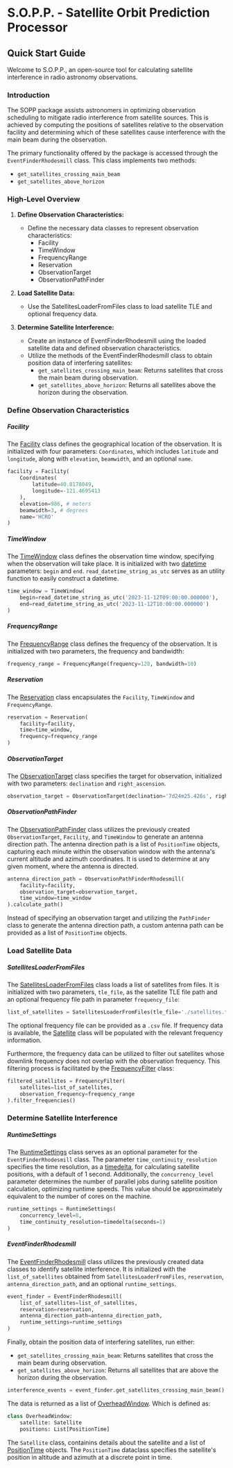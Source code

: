 # S.O.P.P. - Satellite Orbit Prediction Processor

## Quick Start Guide

Welcome to S.O.P.P., an open-source tool for calculating satellite interference in radio astronomy observations.

### Introduction

The SOPP package assists astronomers in optimizing observation scheduling to mitigate radio interference from satellite sources. This is achieved by computing the positions of satellites relative to the observation facility and determining which of these satellites cause interference with the main beam during the observation.

The primary functionality offered by the package is accessed through the `EventFinderRhodesmill` class. This class implements two methods:

- `get_satellites_crossing_main_beam`
- `get_satellites_above_horizon`

### High-Level Overview

1. **Define Observation Characteristics:**
   - Define the necessary data classes to represent observation characteristics:
     - Facility
     - TimeWindow
     - FrequencyRange
     - Reservation
     - ObservationTarget
     - ObservationPathFinder

2. **Load Satellite Data:**
   - Use the SatellitesLoaderFromFiles class to load satellite TLE and optional frequency data.

3. **Determine Satellite Interference:**
   - Create an instance of EventFinderRhodesmill using the loaded satellite data and defined observation characteristics.
   - Utilize the methods of the EventFinderRhodesmill class to obtain position data of interfering satellites:
     - `get_satellites_crossing_main_beam`: Returns satellites that cross the main beam during observation.
     - `get_satellites_above_horizon`: Returns all satellites above the horizon during the observation.

### Define Observation Characteristics

##### Facility

The [Facility](https://github.com/NSF-Swift/satellite-overhead/blob/main/satellite_determination/custom_dataclasses/facility.py) class defines the geographical location of the observation. It is initialized with four parameters: `Coordinates`, which includes `latitude` and `longitude`, along with `elevation`, `beamwidth`, and an optional `name`.

```python
facility = Facility(
    Coordinates(
        latitude=40.8178049,
        longitude=-121.4695413
    ),
    elevation=986, # meters
    beamwidth=3, # degrees
    name='HCRO'
)
```

##### TimeWindow

The [TimeWindow](https://github.com/NSF-Swift/satellite-overhead/blob/main/satellite_determination/custom_dataclasses/time_window.py) class defines the observation time window, specifying when the observation will take place. It is initialized with two [datetime](https://docs.python.org/3/library/datetime.html) parameters: `begin` and `end`. `read_datetime_string_as_utc` serves as an utility function to easily construct a datetime.

```python
time_window = TimeWindow(
    begin=read_datetime_string_as_utc('2023-11-12T09:00:00.000000'),
    end=read_datetime_string_as_utc('2023-11-12T10:00:00.000000')
)
```

##### FrequencyRange

The [FrequencyRange](https://github.com/NSF-Swift/satellite-overhead/blob/main/satellite_determination/custom_dataclasses/frequency_range/frequency_range.py) class defines the frequency of the observation. It is initialized with two parameters, the frequency and bandwidth:

```python
frequency_range = FrequencyRange(frequency=128, bandwidth=10)
```

##### Reservation

The [Reservation](https://github.com/NSF-Swift/satellite-overhead/blob/main/satellite_determination/custom_dataclasses/reservation.py) class encapsulates the `Facility`, `TimeWindow` and `FrequencyRange`. 

```python
reservation = Reservation(
    facility=facility,
    time=time_window,
    frequency=frequency_range
)
```

##### ObservationTarget

The [ObservationTarget](https://github.com/NSF-Swift/satellite-overhead/blob/main/satellite_determination/custom_dataclasses/observation_target.py) class specifies the target for observation, initialized with two parameters: `declination` and `right_ascension`.

```python
observation_target = ObservationTarget(declination='7d24m25.426s', right_ascension='5h55m10.3s')
```

##### ObservationPathFinder

The [ObservationPathFinder](https://github.com/NSF-Swift/satellite-overhead/blob/main/satellite_determination/path_finder/observation_path_finder.py) class utilizes the previously created `ObservationTarget`, `Facility`, and `TimeWindow` to generate an antenna direction path. The antenna direction path is a list of `PositionTime` objects, capturing each minute within the observation window with the antenna's current altitude and azimuth coordinates. It is used to determine at any given moment, where the antenna is directed.

```python
antenna_direction_path = ObservationPathFinderRhodesmill(
    facility=facility,
    observation_target=observation_target,
    time_window=time_window
).calculate_path()
```
Instead of specifying an observation target and utilizing the `PathFinder` class to generate the antenna direction path, a custom antenna path can be provided as a list of `PositionTime` objects.

### Load Satellite Data

##### SatellitesLoaderFromFiles

The [SatellitesLoaderFromFiles](https://github.com/NSF-Swift/satellite-overhead/blob/main/satellite_determination/satellites_loader/satellites_loader_from_files.py) class loads a list of satellites from files. It is initialized with two parameters, `tle_file`, as the satellite TLE file path and an optional frequency file path in parameter `frequency_file`:

```python
list_of_satellites = SatellitesLoaderFromFiles(tle_file='./satellites.tle', frequency_file='./frequency_data.csv').load()
```

The optional frequency file can be provided as a `.csv` file. If frequency data is available, the [Satellite](https://github.com/NSF-Swift/satellite-overhead/blob/main/satellite_determination/custom_dataclasses/satellite/satellite.py) class will be populated with the relevant frequency information.

Furthermore, the frequency data can be utilized to filter out satellites whose downlink frequency does not overlap with the observation frequency. This filtering process is facilitated by the [FrequencyFilter](https://github.com/NSF-Swift/satellite-overhead/blob/main/satellite_determination/frequency_filter/frequency_filter.py) class:

```python
filtered_satellites = FrequencyFilter(
    satellites=list_of_satellites,
    observation_frequency=frequency_range
).filter_frequencies()
```

### Determine Satellite Interference

##### RuntimeSettings

The [RuntimeSettings](https://github.com/NSF-Swift/satellite-overhead/blob/main/satellite_determination/custom_dataclasses/runtime_settings.py) class serves as an optional parameter for the `EventFinderRhodesmill` class. The parameter `time_continuity_resolution` specifies the time resolution, as a [timedelta](https://docs.python.org/3/library/datetime.html#timedelta-objects), for calculating satellite positions, with a default of 1 second. Additionally, the `concurrency_level` parameter determines the number of parallel jobs during satellite position calculation, optimizing runtime speeds. This value should be approximately equivalent to the number of cores on the machine.

```python
runtime_settings = RuntimeSettings(
    concurrency_level=8,
    time_continuity_resolution=timedelta(seconds=1)
)
```

##### EventFinderRhodesmill

The [EventFinderRhodesmill](https://github.com/NSF-Swift/satellite-overhead/blob/main/satellite_determination/event_finder/event_finder.py) class utilizes the previously created data classes to identify satellite interference. It is initialized with the `list_of_satellites` obtained from `SatellitesLoaderFromFiles`, `reservation`, `antenna_direction_path`, and an optional `runtime_settings`.

```python
event_finder = EventFinderRhodesmill(
    list_of_satellites=list_of_satellites,
    reservation=reservation,
    antenna_direction_path=antenna_direction_path,
    runtime_settings=runtime_settings
)
```

Finally, obtain the position data of interfering satellites, run either:

- `get_satellites_crossing_main_beam`: Returns satellites that cross the main beam during observation.
- `get_satellites_above_horizon`: Returns all satellites that are above the horizon during the observation.

```python
interference_events = event_finder.get_satellites_crossing_main_beam()
```

The data is returned as a list of [OverheadWindow](https://github.com/NSF-Swift/satellite-overhead/blob/main/satellite_determination/custom_dataclasses/overhead_window.py). Which is defined as: 

```python
class OverheadWindow:
    satellite: Satellite
    positions: List[PositionTime]
```
The `Satellite` class, containins details about the satellite and a list of [PositionTime](https://github.com/NSF-Swift/satellite-overhead/blob/main/satellite_determination/custom_dataclasses/position_time.py) objects. The `PositionTime` dataclass specifies the satellite's position in altitude and azimuth at a discrete point in time.



